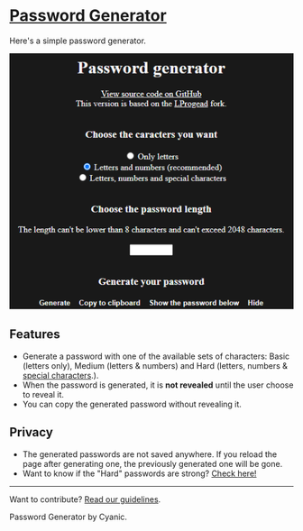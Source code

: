 # [Password Generator](https://cyanic76.github.io/password-generator)

Here's a simple password generator.

![preview](Capture.png)

## Features

- Generate a password with one of the available sets of characters: Basic (letters only), Medium (letters & numbers) and Hard (letters, numbers & [special characters](https://cyanic76.github.io/password-generator/#special).).
- When the password is generated, it is **not revealed** until the user choose to reveal it.
- You can copy the generated password without revealing it.

## Privacy

- The generated passwords are not saved anywhere. If you reload the page after generating one, the previously generated one will be gone.
- Want to know if the "Hard" passwords are strong? [Check here!](https://howsecureismypassword.net/)

---

Want to contribute? [Read our guidelines](https://github.com/Cyanic76/password-generator/blob/master/.github/CONTRIBUTING.md).

Password Generator by Cyanic.
